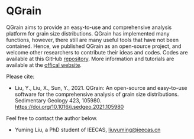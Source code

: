 # QGrain

QGrain aims to provide an easy-to-use and comprehensive analysis platform for grain size distributions. QGrain has implemented many functions, however, there still are many useful tools that have not been contained. Hence, we published QGrain as an open-source project, and welcome other researchers to contribute their ideas and codes. Codes are available at this GitHub [repository](https://github.com/yuriok/QGrain/). More information and tutorials are available at the [offical website](https://qgrain.net/).

Please cite:

* Liu, Y., Liu, X., Sun, Y., 2021. QGrain: An open-source and easy-to-use software for the comprehensive analysis of grain size distributions. Sedimentary Geology 423, 105980. https://doi.org/10.1016/j.sedgeo.2021.105980

Feel free to contact the author below.

* Yuming Liu, a PhD student of IEECAS, [liuyuming@ieecas.cn](mailto:liuyuming@ieecas.cn)
